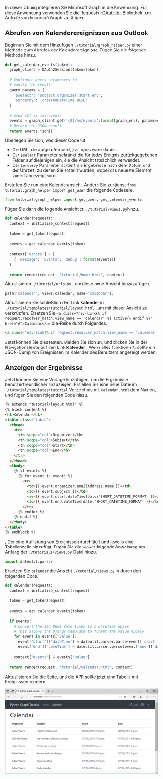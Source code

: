 <!-- markdownlint-disable MD002 MD041 -->

In dieser Übung integrieren Sie Microsoft Graph in die Anwendung. Für diese Anwendung verwenden Sie die Requests [-OAuthlib-](https://requests-oauthlib.readthedocs.io/en/latest/) Bibliothek, um Aufrufe von Microsoft Graph zu tätigen.

## <a name="get-calendar-events-from-outlook"></a>Abrufen von Kalenderereignissen aus Outlook

Beginnen Sie mit dem Hinzufügen `./tutorial/graph_helper.py` einer Methode zum Abrufen der Kalenderereignisse. Fügen Sie die folgende Methode hinzu.

```python
def get_calendar_events(token):
  graph_client = OAuth2Session(token=token)

  # Configure query parameters to
  # modify the results
  query_params = {
    '$select': 'subject,organizer,start,end',
    '$orderby': 'createdDateTime DESC'
  }

  # Send GET to /me/events
  events = graph_client.get('{0}/me/events'.format(graph_url), params=query_params)
  # Return the JSON result
  return events.json()
```

Überlegen Sie sich, was dieser Code tut.

- Die URL, die aufgerufen wird, `/v1.0/me/events`lautet.
- Der `$select` Parameter schränkt die für jedes Ereignis zurückgegebenen Felder auf diejenigen ein, die die Ansicht tatsächlich verwendet.
- Der `$orderby` Parameter sortiert die Ergebnisse nach dem Datum und der Uhrzeit, zu denen Sie erstellt wurden, wobei das neueste Element zuerst angezeigt wird.

Erstellen Sie nun eine Kalenderansicht. Ändern Sie zunächst `from tutorial.graph_helper import get_user` die folgende Codezeile.

```python
from tutorial.graph_helper import get_user, get_calendar_events
```

Fügen Sie dann die folgende Ansicht zu `./tutorial/views.py`hinzu.

```python
def calendar(request):
  context = initialize_context(request)

  token = get_token(request)

  events = get_calendar_events(token)

  context['errors'] = [
    { 'message': 'Events', 'debug': format(events)}
  ]

  return render(request, 'tutorial/home.html', context)
```

Aktualisieren `./tutorial/urls.py` , um diese neue Ansicht hinzuzufügen.

```python
path('calendar', views.calendar, name='calendar'),
```

Aktualisieren Sie schließlich den Link **Kalender** in `./tutorial/templates/tutorial/layout.html` , um mit dieser Ansicht zu verknüpfen. Ersetzen Sie `<a class="nav-link{% if request.resolver_match.view_name == 'calendar' %} active{% endif %}" href="#">Calendar</a>` die-Reihe durch Folgendes.

```html
<a class="nav-link{% if request.resolver_match.view_name == 'calendar' %} active{% endif %}" href="{% url 'calendar' %}">Calendar</a>
```

Jetzt können Sie dies testen. Melden Sie sich an, und klicken Sie in der Navigationsleiste auf den Link **Kalender** . Wenn alles funktioniert, sollte ein JSON-Dump von Ereignissen im Kalender des Benutzers angezeigt werden.

## <a name="display-the-results"></a>Anzeigen der Ergebnisse

Jetzt können Sie eine Vorlage hinzufügen, um die Ergebnisse benutzerfreundlicher anzuzeigen. Erstellen Sie eine neue Datei im `./tutorial/templates/tutorial` Verzeichnis mit `calendar.html` dem Namen, und fügen Sie den folgenden Code hinzu.

```html
{% extends "tutorial/layout.html" %}
{% block content %}
<h1>Calendar</h1>
<table class="table">
  <thead>
    <tr>
      <th scope="col">Organizer</th>
      <th scope="col">Subject</th>
      <th scope="col">Start</th>
      <th scope="col">End</th>
    </tr>
  </thead>
  <tbody>
    {% if events %}
      {% for event in events %}
        <tr>
          <td>{{ event.organizer.emailAddress.name }}</td>
          <td>{{ event.subject }}</td>
          <td>{{ event.start.dateTime|date:'SHORT_DATETIME_FORMAT' }}</td>
          <td>{{ event.end.dateTime|date:'SHORT_DATETIME_FORMAT' }}</td>
        </tr>
      {% endfor %}
    {% endif %}
  </tbody>
</table>
{% endblock %}
```

, Der eine Auflistung von Ereignissen durchläuft und jeweils eine Tabellenzeile hinzufügt. Fügen Sie die `import` folgende Anweisung am Anfang der `./tutorials/views.py` Datei hinzu.

```python
import dateutil.parser
```

Ersetzen Sie `calendar` die Ansicht `./tutorial/views.py` in durch den folgenden Code.

```python
def calendar(request):
  context = initialize_context(request)

  token = get_token(request)

  events = get_calendar_events(token)

  if events:
    # Convert the ISO 8601 date times to a datetime object
    # This allows the Django template to format the value nicely
    for event in events['value']:
      event['start']['dateTime'] = dateutil.parser.parse(event['start']['dateTime'])
      event['end']['dateTime'] = dateutil.parser.parse(event['end']['dateTime'])

    context['events'] = events['value']

  return render(request, 'tutorial/calendar.html', context)
```

Aktualisieren Sie die Seite, und die APP sollte jetzt eine Tabelle mit Ereignissen rendern.

![Screenshot der Ereignistabelle](./images/add-msgraph-01.png)